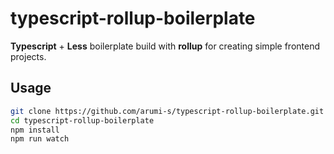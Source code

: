 # typescript-rollup-boilerplate

**Typescript** + **Less** boilerplate build with **rollup** for creating simple frontend projects.

## Usage

```bash
git clone https://github.com/arumi-s/typescript-rollup-boilerplate.git
cd typescript-rollup-boilerplate
npm install
npm run watch
```

